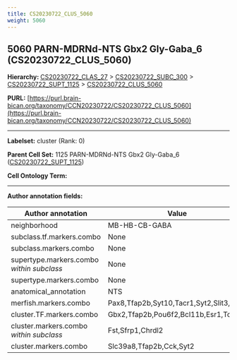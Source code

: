 ```yaml
---
title: CS20230722_CLUS_5060
weight: 5060
---
```

## 5060 PARN-MDRNd-NTS Gbx2 Gly-Gaba_6 (CS20230722_CLUS_5060)
<b>Hierarchy: </b>
[CS20230722_CLAS_27](../CS20230722_CLAS_27) >
[CS20230722_SUBC_300](../CS20230722_SUBC_300) >
[CS20230722_SUPT_1125](../CS20230722_SUPT_1125) >
[CS20230722_CLUS_5060](../CS20230722_CLUS_5060)

**PURL:** [https://purl.brain-bican.org/taxonomy/CCN20230722/CS20230722_CLUS_5060](https://purl.brain-bican.org/taxonomy/CCN20230722/CS20230722_CLUS_5060)

---


**Labelset:** cluster (Rank: 0)

**Parent Cell Set:** 1125 PARN-MDRNd-NTS Gbx2 Gly-Gaba_6 ([CS20230722_SUPT_1125](../CS20230722_SUPT_1125))



**Cell Ontology Term:** 

[MARKER GENES.]: #


---

[TRANSFERRED ANNOTATIONS.]: #


[AUTHOR ANNOTATION FIELDS.]: #


**Author annotation fields:**

| Author annotation | Value |
|-------------------|-------|
|neighborhood|MB-HB-CB-GABA|
|subclass.tf.markers.combo|None|
|subclass.markers.combo|None|
|supertype.markers.combo _within subclass_|None|
|supertype.markers.combo|None|
|anatomical_annotation|NTS|
|merfish.markers.combo|Pax8,Tfap2b,Syt10,Tacr1,Syt2,Slit3,Ndnf|
|cluster.TF.markers.combo|Gbx2,Tfap2b,Pou6f2,Bcl11b,Esr1,Tox2|
|cluster.markers.combo _within subclass_|Fst,Sfrp1,Chrdl2|
|cluster.markers.combo|Slc39a8,Tfap2b,Cck,Syt2|
